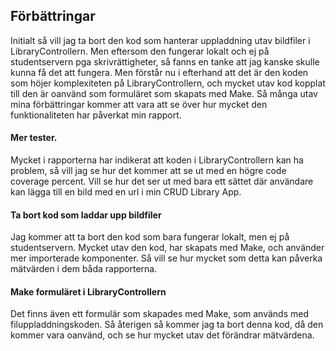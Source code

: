 <h2>Förbättringar</h2>
<p>
  Initialt så vill jag ta bort den kod som hanterar uppladdning utav bildfiler i LibraryControllern. Men eftersom den fungerar lokalt och ej på studentservern pga skrivrättigheter, så fanns en tanke att jag kanske skulle kunna få det att fungera. Men förstår nu i efterhand att det är den koden som höjer komplexiteten på LibraryControllern, och mycket utav kod kopplat till den är oanvänd som formuläret som skapats med Make. Så många utav mina förbättringar kommer att vara att se över hur mycket den funktionaliteten har påverkat min rapport.
</p>

<h4>Mer tester.</h4>
<p>
Mycket i rapporterna har indikerat att koden i LibraryControllern kan ha problem, så vill jag se hur det kommer att se ut med en högre code coverage percent. Vill se hur det ser ut med bara ett sättet där användare kan lägga till en bild med en url i min CRUD Library App.
</p>
<h4>Ta bort kod som laddar upp bildfiler</h4>
<p>
Jag kommer att ta bort den kod som bara fungerar lokalt, men ej på studentservern. Mycket utav den kod, har skapats med Make, och använder mer importerade komponenter. Så vill se hur mycket som detta kan påverka mätvärden i dem båda rapporterna.
</p>

<h4>
  Make formuläret i LibraryControllern
</h4>
<p>
  Det finns även ett formulär som skapades med Make, som används med filuppladdningskoden. Så återigen så kommer jag ta bort denna kod, då den kommer vara oanvänd, och se hur mycket utav det förändrar mätvärdena.
</p>